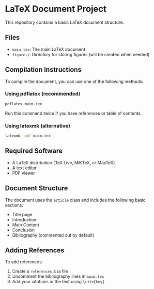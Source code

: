 # LaTeX Document Project

This repository contains a basic LaTeX document structure.

## Files
- `main.tex`: The main LaTeX document
- `figures/`: Directory for storing figures (will be created when needed)

## Compilation Instructions

To compile the document, you can use one of the following methods:

### Using pdflatex (recommended)
```bash
pdflatex main.tex
```
Run this command twice if you have references or table of contents.

### Using latexmk (alternative)
```bash
latexmk -pdf main.tex
```

## Required Software

- A LaTeX distribution (TeX Live, MiKTeX, or MacTeX)
- A text editor
- PDF viewer

## Document Structure

The document uses the `article` class and includes the following basic sections:
- Title page
- Introduction
- Main Content
- Conclusion
- Bibliography (commented out by default)

## Adding References

To add references:
1. Create a `references.bib` file
2. Uncomment the bibliography lines in `main.tex`
3. Add your citations in the text using `\cite{key}` 